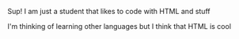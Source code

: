 Sup!
I am just a student that likes to code with HTML and stuff

I'm thinking of learning other languages but I think that HTML is cool
